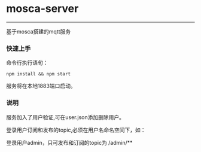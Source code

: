
# mosca-server
---
基于mosca搭建的mqtt服务

### 快速上手

命令行执行语句：

    npm install && npm start


服务将在本地1883端口启动。

### 说明
服务加入了用户验证,可在user.json添加删除用户。

登录用户订阅和发布的topic,必须在用户名命名空间下，如：

登录用户admin，只可发布和订阅的topic为 /admin/**

  